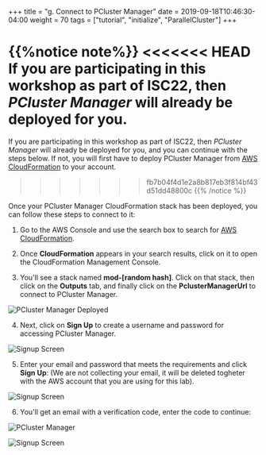 +++
title = "g. Connect to PCluster Manager"
date = 2019-09-18T10:46:30-04:00
weight = 70
tags = ["tutorial", "initialize", "ParallelCluster"]
+++

{{%notice note%}}
<<<<<<< HEAD
If you are participating in this workshop as part of ISC22, then *PCluster Manager* will already be deployed for you. 
=======
If you are participating in this workshop as part of ISC22, then *PCluster Manager* will already be deployed for you, and you can continue with the steps below. If not, you will first have to deploy PCluster Manager from [AWS CloudFormation](https://github.com/aws-samples/pcluster-manager) to your account.
>>>>>>> fb7b04f4d1e2a8b817eb3f814bf43d51dd48800c
{{% /notice %}}

Once your PCluster Manager CloudFormation stack has been deployed, you can follow these steps to connect to it:

1. Go to the AWS Console and use the search box to search for [AWS CloudFormation](https://console.aws.amazon.com/cloudformation/home).

2. Once **CloudFormation** appears in your search results, click on it to open the CloudFormation Management Console.

3. You'll see a stack named **mod-[random hash]**. Click on that stack, then click on the **Outputs** tab, and finally click on the **PclusterManagerUrl** to connect to PCluster Manager.

![PCluster Manager Deployed](/images/isc22/pcluster-deployed.png)

4. Next, click on **Sign Up** to create a username and password for accessing PCluster Manager.

![Signup Screen](/images/isc22/sign-up.png)

5. Enter your email and password that meets the requirements and click **Sign Up**:
(We are not collecting your email, it will be deleted togheter with the AWS account that you are using for this lab).


![Signup Screen](/images/isc22/signup-password.png)

6. You'll get an email with a verification code, enter the code to continue:

![PCluster Manager](/images/isc22/pcm-email.png)

![Signup Screen](/images/isc22/verification-code.png)
